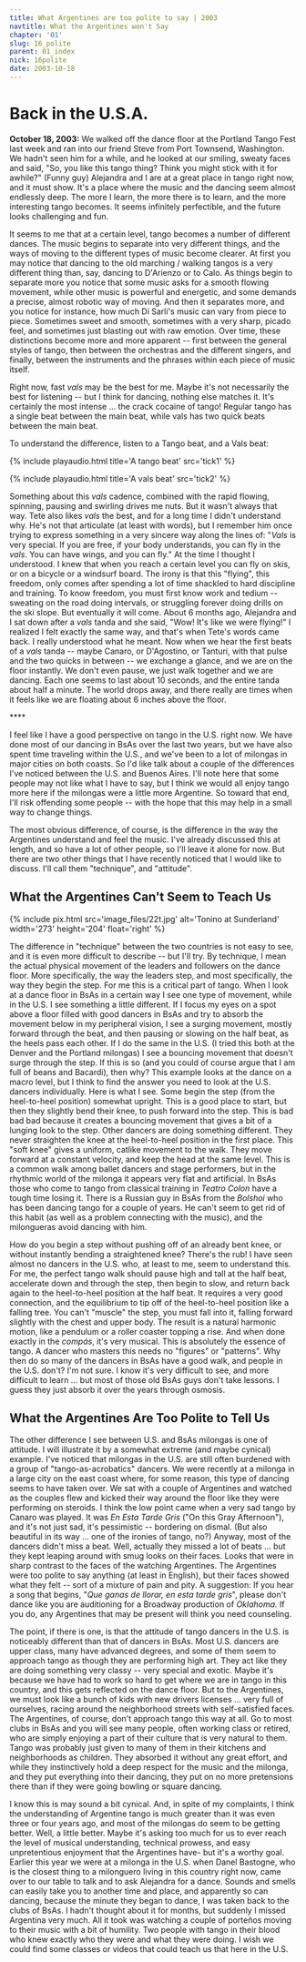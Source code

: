 ```yaml
---
title: What Argentines are too polite to say | 2003
navtitle: What the Argentines won't Say
chapter: '01'
slug: 16_polite
parent: 01_index
nick: 16polite
date: 2003-10-18
---
```


# Back in the U.S.A.

**October 18, 2003:** We walked off the dance floor at the Portland Tango Fest last week and ran into our friend Steve from Port Townsend, Washington.
We hadn't seen him for a while, and he looked at our smiling, sweaty faces and said,
"So, you like this tango thing? Think you might stick with it for awhile?" (Funny guy)
Alejandra and I are at a great place in tango right now, and it must show.
It's a place where the music and the dancing seem almost endlessly deep.
The more I learn, the more there is to learn, and the more interesting tango becomes.
It seems infinitely perfectible, and the future looks challenging and fun.

It seems to me that at a certain level, tango becomes a number of different dances.
The music begins to separate into very different things, and the ways of moving to the different types of music become clearer.
At first you may notice that dancing to the old marching / walking tangos is a very different thing than, say, dancing to D'Arienzo or to Calo.
As things begin to separate more you notice that some music asks for a smooth flowing movement, while other music is powerful and energetic, and some demands a precise, almost robotic way of moving.
And then it separates more, and you notice for instance, how much Di Sarli's music can vary from piece to piece.
Sometimes sweet and smooth, sometimes with a very sharp, picado feel, and sometimes just blasting out with raw emotion.
Over time, these distinctions become more and more apparent -- first between the general styles of tango, then between the orchestras and the different singers, and finally, between the instruments and the phrases within each piece of music itself.

Right now, fast _vals_ may be the best for me.
Maybe it's not necessarily the best for listening -- but I think for dancing, nothing else matches it.
It's certainly the most intense ... the crack cocaine of tango!
Regular tango has a single beat between the main beat, while vals has two quick beats between the main beat.

To understand the difference, listen to a Tango beat, and a Vals beat:

{% include playaudio.html
title='A tango beat'
src='tick1' %}

{% include playaudio.html
title='A vals beat'
src='tick2' %}

Something about this _vals_ cadence, combined with the rapid flowing, spinning, pausing and swirling drives me nuts.
But it wasn't always that way.
Tete also likes _vals_ the best, and for a long time I didn't understand why.
He's not that articulate (at least with words), but I remember him once trying to express something in a very sincere way along the lines of:
"_Vals_ is very special.
If you are free, if your body understands, you can fly in the _vals_.
You can have wings, and you can fly."
At the time I thought I understood.
I knew that when you reach a certain level you can fly on skis, or on a bicycle or a windsurf board.
The irony is that this "flying", this freedom, only comes after spending a lot of time shackled to hard discipline and training.
To know freedom, you must first know work and tedium -- sweating on the road doing intervals, or struggling forever doing drills on the ski slope.
But eventually it will come.
About 6 months ago, Alejandra and I sat down after a _vals_ tanda and she said, "Wow! It's like we were flying!" I realized I felt exactly the same way, and that's when Tete's words came back.
I really understood what he meant.
Now when we hear the first beats of a _vals_ tanda --
maybe Canaro, or D'Agostino, or Tanturi, with that pulse and the two quicks in between --
we exchange a glance, and we are on the floor instantly.
We don't even pause, we just walk together and we are dancing.
Each one seems to last about 10 seconds, and the entire tanda about half a minute.
The world drops away, and there really are times when it feels like we are floating about 6 inches above the floor.

\*\*\*\*

I feel like I have a good perspective on tango in the U.S. right now.
We have done most of our dancing in BsAs over the last two years, but we have also spent time traveling within the U.S., and we've been to a lot of milongas in major cities on both coasts.
So I'd like talk about a couple of the differences I've noticed between the U.S. and Buenos Aires.
I'll note here that some people may not like what I have to say, but I think we would all enjoy tango more here if the milongas were a little more Argentine.
So toward that end, I'll risk offending some people -- with the hope that this may help in a small way to change things.

The most obvious difference, of course, is the difference in the way the Argentines understand and feel the music.
I've already discussed this at length, and so have a lot of other people, so I'll leave it alone for now.
But there are two other things that I have recently noticed that I would like to discuss.
I'll call them "technique", and "attitude".

## What the Argentines Can't Seem to Teach Us

{% include pix.html
src='image_files/22t.jpg'
alt='Tonino at Sunderland'
width='273' height='204' float='right'
%}

The difference in "technique" between the two countries is not easy to see, and it is even more difficult to describe -- but I'll try.
By technique, I mean the actual physical movement of the leaders and followers on the dance floor.
More specifically, the way the leaders step, and most specifically, the way they begin the step.
For me this is a critical part of tango.
When I look at a dance floor in BsAs in a certain way I see one type of movement, while in the U.S. I see something a little different.
If I focus my eyes on a spot above a floor filled with good dancers in BsAs and try to absorb the movement below in my peripheral vision, I see a surging movement, mostly forward through the beat, and then pausing or slowing on the half beat, as the heels pass each other.
If I do the same in the U.S. (I tried this both at the Denver and the Portland milongas) I see a bouncing movement that doesn't surge through the step.
If this is so (and you could of course argue that I am full of beans and Bacardi), then why? This example looks at the dance on a macro level, but I think to find the answer you need to look at the U.S. dancers individually.
Here is what I see.
Some begin the step (from the heel-to-heel position) somewhat upright.
This is a good place to start, but then they slightly bend their knee, to push forward into the step.
This is bad bad bad because it creates a bouncing movement that gives a bit of a lunging look to the step.
Other dancers are doing something different.
They never straighten the knee at the heel-to-heel position in the first place.
This "soft knee" gives a uniform, catlike movement to the walk.
They move forward at a constant velocity, and keep the head at the same level.
This is a common walk among ballet dancers and stage performers, but in the rhythmic world of the milonga it appears very flat and artificial.
In BsAs those who come to tango from classical training in _Teatro Colon_ have a tough time losing it.
There is a Russian guy in BsAs from the _Bolshoi_ who has been dancing tango for a couple of years.
He can't seem to get rid of this habit (as well as a problem connecting with the music), and the milongueras avoid dancing with him.

How do you begin a step without pushing off of an already bent knee, or without instantly bending a straightened knee?
There's the rub!
I have seen almost no dancers in the U.S. who, at least to me, seem to understand this.
For me, the perfect tango walk should pause high and tall at the half beat, accelerate down and through the step, then begin to slow, and return back again to the heel-to-heel position at the half beat.
It requires a very good connection, and the equilibrium to tip off of the heel-to-heel position like a falling tree.
You can't "muscle" the step, you must fall into it, falling forward slightly with the chest and upper body.
The result is a natural harmonic motion, like a pendulum or a roller coaster topping a rise.
And when done exactly in the _compás_, it's very musical.
This is absolutely the essence of tango.
A dancer who masters this needs no "figures" or "patterns".
Why then do so many of the dancers in BsAs have a good walk, and people in the U.S. don't? I'm not sure.
I know it's very difficult to see, and more difficult to learn ... but most of those old BsAs guys don't take lessons.
I guess they just absorb it over the years through osmosis.

## What the Argentines Are Too Polite to Tell Us

The other difference I see between U.S. and BsAs milongas is one of attitude.
I will illustrate it by a somewhat extreme (and maybe cynical) example.
I've noticed that milongas in the U.S. are still often burdened with a group of "tango-as-acrobatics" dancers.
We were recently at a milonga in a large city on the east coast where, for some reason, this type of dancing seems to have taken over.
We sat with a couple of Argentines and watched as the couples flew and kicked their way around the floor like they were performing on steroids.
I think the low point came when a very sad tango by Canaro was played.
It was _En Esta Tarde Gris_ ("On this Gray Afternoon"), and it's not just sad, it's pessimistic -- bordering on dismal.
(But also beautiful in its way ... one of the ironies of tango, no?)
Anyway, most of the dancers didn't miss a beat.
Well, actually they missed a lot of beats ... but they kept leaping around with smug looks on their faces.
Looks that were in sharp contrast to the faces of the watching Argentines.
The Argentines were too polite to say anything (at least in English), but their faces showed what they felt -- sort of a mixture of pain and pity.
A suggestion: If you hear a song that begins, "_Que ganas de llorar, en esta tarde gris_", please don't dance like you are auditioning for a Broadway production of _Oklahoma._
If you do, any Argentines that may be present will think you need counseling.

The point, if there is one, is that the attitude of tango dancers in the U.S. is noticeably different than that of dancers in BsAs.
Most U.S. dancers are upper class, many have advanced degrees, and some of them seem to approach tango as though they are performing high art.
They act like they are doing something very classy -- very special and exotic.
Maybe it's because we have had to work so hard to get where we are in tango in this country, and this gets reflected on the dance floor.
But to the Argentines, we must look like a bunch of kids with new drivers licenses ... very full of ourselves, racing around the neighborhood streets with self-satisfied faces.
The Argentines, of course, don't approach tango this way at all.
Go to most clubs in BsAs and you will see many people, often working class or retired, who are simply enjoying a part of their culture that is very natural to them.
Tango was probably just given to many of them in their kitchens and neighborhoods as children.
They absorbed it without any great effort, and while they instinctively hold a deep respect for the music and the milonga, and they put everything into their dancing, they put on no more pretensions there than if they were going bowling or square dancing.

I know this is may sound a bit cynical.
And, in spite of my complaints, I think the understanding of Argentine tango is much greater than it was even three or four years ago, and most of the milongas do seem to be getting better.
Well, a little better.
Maybe it's asking too much for us to ever reach the level of musical understanding, technical prowess, and easy unpretentious enjoyment that the Argentines have- but it's a worthy goal.
Earlier this year we were at a milonga in the U.S.
when Danel Bastogne, who is the closest thing to a milonguero living in this country right now, came over to our table to talk and to ask Alejandra for a dance.
Sounds and smells can easily take you to another time and place, and apparently so can dancing, because the minute they began to dance, I was taken back to the clubs of BsAs.
I hadn't thought about it for months, but suddenly I missed Argentina very much.
All it took was watching a couple of porteños moving to their music with a bit of humility.
Two people with tango in their blood who knew exactly who they were and what they were doing.
I wish we could find some classes or videos that could teach us that here in the U.S.

